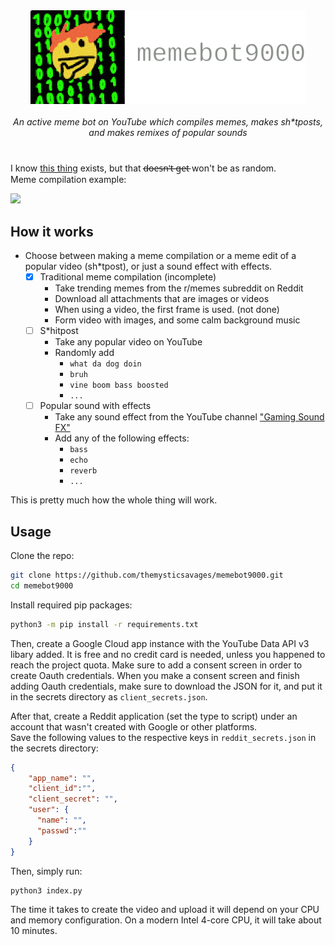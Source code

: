 <div align="center">
  <img src="https://raw.githubusercontent.com/ajskateboarder/stuff/main/this.png" height="150"> <br><br>
  <i>An active meme bot on YouTube which compiles memes, makes sh*tposts, and makes remixes of popular sounds</i> <br>
  <h1></h1>
</div>

I know [this thing](https://github.com/sakkshm/MemeBot) exists, but that d̶o̶e̶s̶n̶'̶t̶ ̶g̶e̶t̶ won't be as random. <br>
Meme compilation example:

<a href="https://www.youtube.com/watch?v=n-1HtN4IPiE" target="blank"><img src="https://i.ytimg.com/vi/n-1HtN4IPiE/hqdefault.jpg?sqp=-oaymwEcCPYBEIoBSFXyq4qpAw4IARUAAIhCGAFwAcABBg==&rs=AOn4CLBG5aFk-WA9YvtNYbdzMdfmXJg_qA"></a>

## How it works
- Choose between making a meme compilation or a meme edit of a popular video (sh*tpost), or just a sound effect with effects.
  - [x] Traditional meme compilation (incomplete)
    - Take trending memes from the r/memes subreddit on Reddit
    - Download all attachments that are images or videos
    - When using a video, the first frame is used. (not done)
    - Form video with images, and some calm background music
  - [ ] S*hitpost
    - Take any popular video on YouTube
    - Randomly add
      - `what da dog doin`
      - `bruh`
      - `vine boom bass boosted`
      - `...` 
  - [ ] Popular sound with effects
    - Take any sound effect from the YouTube channel ["Gaming Sound FX"](https://www.youtube.com/user/gamingsoundfx)
    - Add any of the following effects:
      - `bass`
      - `echo`
      - `reverb`
      - `...`  

This is pretty much how the whole thing will work.

## Usage
Clone the repo:
```bash
git clone https://github.com/themysticsavages/memebot9000.git
cd memebot9000
```
Install required pip packages:
```bash
python3 -m pip install -r requirements.txt
```

Then, create a Google Cloud app instance with the YouTube Data API v3 libary added. It is free and no credit card is needed, unless you happened to reach the project quota. Make sure to add a consent screen in order to create Oauth credentials. When you make a consent screen and finish adding Oauth credentials, make sure to download the JSON for it, and put it in the secrets directory as `client_secrets.json`.

After that, create a Reddit application (set the type to script) under an account that wasn't created with Google or other platforms. <br>
Save the following values to the respective keys in `reddit_secrets.json` in the secrets directory:
```json
{
    "app_name": "",
    "client_id":"", 
    "client_secret": "",
    "user": {
      "name": "",
      "passwd":""
    }
}
```

Then, simply run:
```bash
python3 index.py
```

The time it takes to create the video and upload it will depend on your CPU and memory configuration. On a modern Intel 4-core CPU, it will take about 10 minutes.
